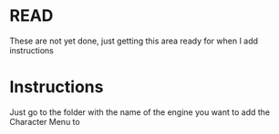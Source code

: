 # READ

These are not yet done, just getting this area ready for when I add instructions

# Instructions

Just go to the folder with the name of the engine you want to add the Character Menu to